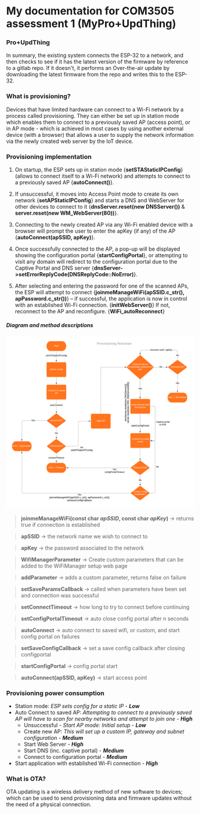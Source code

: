 My documentation for COM3505 assessment 1 (MyPro+UpdThing)
===
### Pro+UpdThing

In summary, the existing system connects the ESP-32 to a network, and then checks to see if it has the latest version of the firmware by reference to a gitlab repo. If it doesn't, it performs an Over-the-air update by downloading the latest firmware from the repo and writes this to the ESP-32. 

### What is provisioning?

Devices that have limited hardware can connect to a Wi-Fi network by a process called provisioning. They can either be set up in station mode which enables them to connect to a previously saved AP (access point), or in AP mode - which is achieved in most cases by using another external device (with a browser) that allows a user to supply the network information via the newly created web server by the IoT device. 

### Provisioning implementation  

1. On startup, the ESP sets up in station mode {**setSTAStaticIPConfig**} (allows to connect itself to a Wi-Fi network) and attempts to connect to a previously saved AP {**autoConnect()**}.

2. If unsuccessful, it moves into Access Point mode to create its own network {**setAPStaticIPConfig**} and starts a DNS and WebServer for other devices to connect to it {**dnsServer.reset(new DNSServer())** & **server.reset(new WM_WebServer(80))**}.

3. Connecting to the newly created AP via any Wi-Fi enabled device with a browser will prompt the user to enter the apKey (if any) of the AP {**autoConnect(apSSID, apKey)**}.

4. Once successfully connected to the AP, a pop-up will be displayed showing the configuration portal {**startConfigPortal**}, or attempting to visit any domain will redirect to the configuration portal due to the Captive Portal and DNS server {**dnsServer->setErrorReplyCode(DNSReplyCode::NoError)**}.

5. After selecting and entering the password for one of the scanned APs, the ESP will attempt to connect {**joinmeManageWiFi(apSSID.c_str(), apPassword.c_str())**} – if successful, the application is now in control with an established Wi-Fi connection. {**initWebServer()**} If not, reconnect to the AP and reconfigure. {**WiFi_autoReconnect**}

##### Diagram and method descriptions

![](_Basic_Flowchart.png)

>**joinmeManageWiFi(const char *apSSID*, const char *apKey*)** → returns true if connection is established

>**apSSID** → the network name we wish to connect to

>**apKey** → the password associated to the network

>**WifiManagerParameter** → Create custom parameters that can be added to the WiFiManager setup web page

>**addParameter** → adds a custom parameter, returns false on failure

>**setSaveParamsCallback** → called when parameters have been set and connection was successful

>**setConnectTimeout** → how long to try to connect before continuing

>**setConfigPortalTimeout** → auto close config portal after n seconds

>**autoConnect** → auto connect to saved wifi, or custom, and start config portal on failures

>**setSaveConfigCallback** → set a save config callback after closing configportal

>**startConfigPortal** → config portal start

>**autoConnect(apSSID, apKey)** → start access point

### Provisioning power consumption

* Station mode: *ESP sets config for a static IP -* ***Low***
* Auto Connect to saved AP: *Attempting to connect to a previously saved AP will have to scan for nearby networks and attempt to join one -* ***High***
    * Unsuccessful - *Start AP mode: Initial setup -* ***Low***
    * Create new AP: *This will set up a custom IP, gateway and subnet configuration -* ***Medium***
    * Start Web Server - ***High***
    * Start DNS (inc. captive portal) - ***Medium***
    * Connect to configuration portal - ***Medium***
* Start application with established Wi-Fi connection - ***High***

### What is OTA? 

OTA updating is a wireless delivery method of new software to devices; which can be used to send provisioning data and firmware updates without the need of a physical connection.

